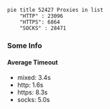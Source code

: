 
```mermaid
pie title 52427 Proxies in list
    "HTTP" : 23096
    "HTTPS": 6864
    "SOCKS" : 28471
```

### Some Info
#### Average Timeout

- mixed: 3.4s
- http: 1.6s
- https: 8.3s
- socks: 5.0s